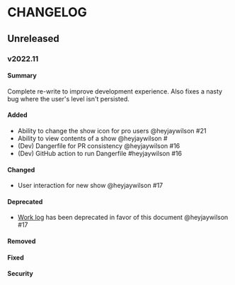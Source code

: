 # CHANGELOG


## Unreleased

### v2022.11

#### Summary

Complete re-write to improve development experience. Also fixes a nasty bug where the user's level isn't persisted.

#### Added

- Ability to change the show icon for pro users @heyjaywilson #21
- Ability to view contents of a show @heyjaywilson #
- (Dev) Dangerfile for PR consistency @heyjaywilson #16
- (Dev) GitHub action to run Dangerfile #heyjaywilson #16

#### Changed

- User interaction for new show @heyjaywilson #17

#### Deprecated

- [Work log](./docs/worklog.md) has been deprecated in favor of this document @heyjaywilson #17

#### Removed

#### Fixed

<!-- - Bug where users' purchases aren't stored if the user is offline -->

#### Security
